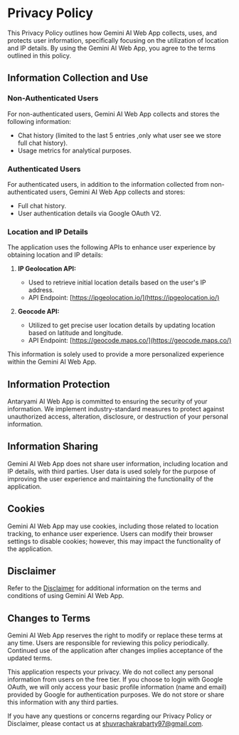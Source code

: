 # Privacy Policy

This Privacy Policy outlines how Gemini AI Web App collects, uses, and protects user information, specifically focusing on the utilization of location and IP details. By using the Gemini AI Web App, you agree to the terms outlined in this policy.

## Information Collection and Use

### Non-Authenticated Users

For non-authenticated users, Gemini AI Web App collects and stores the following information:

- Chat history (limited to the last 5 entries ,only what user see we store full chat history).
- Usage metrics for analytical purposes.

### Authenticated Users

For authenticated users, in addition to the information collected from non-authenticated users, Gemini AI Web App collects and stores:

- Full chat history.
- User authentication details via Google OAuth V2.

### Location and IP Details

The application uses the following APIs to enhance user experience by obtaining location and IP details:

1. **IP Geolocation API:**

   - Used to retrieve initial location details based on the user's IP address.
   - API Endpoint: [https://ipgeolocation.io/](https://ipgeolocation.io/)

2. **Geocode API:**
   - Utilized to get precise user location details by updating location based on latitude and longitude.
   - API Endpoint: [https://geocode.maps.co/](https://geocode.maps.co/)

This information is solely used to provide a more personalized experience within the Gemini AI Web App.

## Information Protection

Antaryami AI Web App is committed to ensuring the security of your information. We implement industry-standard measures to protect against unauthorized access, alteration, disclosure, or destruction of your personal information.

## Information Sharing

Gemini AI Web App does not share user information, including location and IP details, with third parties. User data is used solely for the purpose of improving the user experience and maintaining the functionality of the application.

## Cookies

Gemini AI Web App may use cookies, including those related to location tracking, to enhance user experience. Users can modify their browser settings to disable cookies; however, this may impact the functionality of the application.

## Disclaimer

Refer to the [Disclaimer](https://github.com/shuvra-matrix/Gemini-Ai--MERN/blob/main/DISCLAIMER.md) for additional information on the terms and conditions of using Gemini AI Web App.

## Changes to Terms

Gemini AI Web App reserves the right to modify or replace these terms at any time. Users are responsible for reviewing this policy periodically. Continued use of the application after changes implies acceptance of the updated terms.

This application respects your privacy. We do not collect any personal information from users on the free tier. If you choose to login with Google OAuth, we will only access your basic profile information (name and email) provided by Google for authentication purposes. We do not store or share this information with any third parties.

If you have any questions or concerns regarding our Privacy Policy or Disclaimer, please contact us at [shuvrachakrabarty97@gmail.com](mailto:shuvrachakrabarty97@gmail.com).
